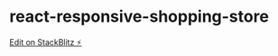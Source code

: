 # react-responsive-shopping-store

[Edit on StackBlitz ⚡️](https://stackblitz.com/edit/react-responsive-navigation-ecywey)
